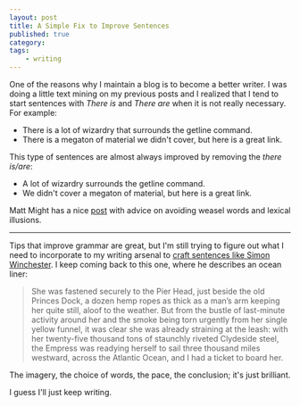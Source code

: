 ```yaml
---
layout: post
title: A Simple Fix to Improve Sentences
published: true
category:
tags:
    - writing
---
```


One of the reasons why I maintain a blog is to become a better writer. I was doing a little text mining on my previous posts and I realized that I tend to start sentences with *There is* and *There are* when it is not really necessary. For example:

* There is a lot of wizardry that surrounds the getline command.
* There is a megaton of material we didn't cover, but here is a great link.

This type of sentences are almost always improved by removing the *there is/are*:

* A lot of wizardry surrounds the getline command.
* We didn't cover a megaton of material, but here is a great link.

Matt Might has a nice [post](http://matt.might.net/articles/shell-scripts-for-passive-voice-weasel-words-duplicates/) with advice on avoiding weasel words and lexical illusions.

<!--excerpt-->

<hr>

Tips that improve grammar are great, but I'm still trying to figure out what I need to incorporate to my writing arsenal to [craft sentences like Simon Winchester](http://reasoniamhere.com/2013/09/10/tearing-down-powerful-sentences/). I keep coming back to this one, where he describes an ocean liner:

> She was fastened securely to the Pier Head, just beside the old Princes Dock, a dozen hemp ropes as thick as a man’s arm keeping her quite still, aloof to the weather. But from the bustle of last-minute activity around her and the smoke being torn urgently from her single yellow funnel, it was clear she was already straining at the leash: with her twenty-five thousand tons of staunchly riveted Clydeside steel, the Empress was readying herself to sail three thousand miles westward, across the Atlantic Ocean, and I had a ticket to board her.

The imagery, the choice of words, the pace, the conclusion; it's just brilliant.

I guess I'll just keep writing.
